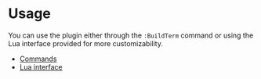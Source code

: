 # Usage

You can use the plugin either through the `:BuildTerm` command or using the
Lua interface provided for more customizability.

- [Commands](./commands.md)
- [Lua interface](./lua.md)
